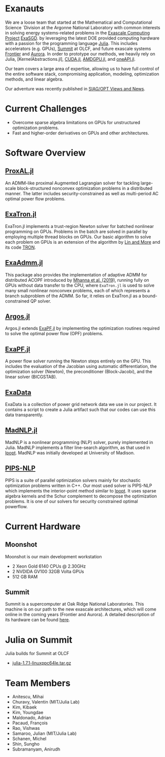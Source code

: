 # Exanauts

We are a loose team that started at the Mathematical and Computational Science
`Division at the Argonne National Laboratory with common interests in solving
energy systems-related problems in the [Exascale Computing
Project](https://www.exascaleproject.org/)
[ExaSGD](https://www.exascaleproject.org/research-project/exasgd/). by
leveraging the latest DOE provided computing hardware with a passion for the
programming language [Julia](https://julialang.org/). This includes accelerators
(e.g. GPUs), [Summit](https://www.olcf.ornl.gov/summit/) at OLCF, and future
exascale systems [Frontier](https://www.olcf.ornl.gov/frontier/) and
[Aurora](https://www.alcf.anl.gov/aurora). In order to prototype our methods, we
heavily rely on Julia, [KernelAbstractions.jl],
[CUDA.jl](https://github.com/JuliaGPU/CUDA.jl),
[AMDGPU.jl](https://github.com/JuliaGPU/AMDGPU.jl), and
[oneAPI.jl](https://github.com/JuliaGPU/oneAPI.jl).

Our team covers a large area of expertise, allowing us to have full control of
the entire software stack, compromising application, modeling, optimization
methods, and linear algebra.

Our adventure was recently published in [SIAG/OPT Views and
News](http://wiki.siam.org/siag-op/images/siag-op/e/e8/ViewsAndNews-29-1.pdf).

# Current Challenges

* Overcome sparse algebra limitations on GPUs for unstructured optimization problems.
* Fast and higher-order derivatives on GPUs and other architectures.

# Software Overview

## [ProxAL.jl](https://github.com/exanauts/ProxAL.jl)

An ADMM-like proximal Augmented Lagrangian solver for tackling large-scale
block-structured nonconvex optimization problems in a distributed manner. The
latter includes security-constrained as well as multi-period AC optimal power
flow problems.

## [ExaTron.jl](https://github.com/exanauts/ExaTron.jl)

ExaTron.jl implements a trust-region Newton solver for batched nonlinear
programming on GPUs. Problems in the batch are solved in parallel by employing
multiple thread blocks on GPUs. Our basic algorithm to solve each problem on
GPUs is an extension of the algorithm by [Lin and
More](https://epubs.siam.org/doi/10.1137/S1052623498345075) and its code
[TRON](https://www.mcs.anl.gov/~more/tron/).
## [ExaAdmm.jl](https://github.com/exanauts/ExaAdmm.jl)

This package also provides the implementation of adaptive ADMM for distributed ACOPF
introduced by [Mhanna et al.
(2019)](https://doi.org/10.1109/TPWRS.2018.2886344), running fully on GPUs
without data transfer to the CPU, where `ExaTron.jl` is used to solve many small
nonlinear nonconvex problems, each of which represents a branch subproblem of
the ADMM. So far, it relies on ExaTron.jl as a bound-constrained QP solver.

## [Argos.jl](https://github.com/exanauts/Argos.jl)

Argos.jl extends [ExaPF.jl](https://github.com/exanauts/ExaPF.jl) by
implementing the optimization routines required to solve the optimal power flow
(OPF) problems.

## [ExaPF.jl](https://github.com/exanauts/ExaPF.jl)

A power flow solver running the Newton steps entirely on the GPU. This includes
the evaluation of the Jacobian using automatic differentiation, the optimization
solver (Newton), the preconditioner (Block-Jacobi), and the linear solver
(BICGSTAB).

## [ExaData](https://github.com/exanauts/ExaData)

ExaData is a collection of power grid network data we use in our project. It
contains a script to create a Julia artifact such that our codes can use this
data transparently.

## [MadNLP.jl](https://github.com/MadNLP/MadNLP.jl)

MadNLP is a nonlinear programming (NLP) solver, purely implemented in Julia.
MadNLP implements a filter line-search algorithm, as that used in
[Ipopt](https://github.com/coin-or/Ipopt). MadNLP was initially developed at
University of Madison.

## [PIPS-NLP](https://github.com/Argonne-National-Laboratory/PIPS/)

PIPS is a suite of parallel optimization solvers mainly for stochastic
optimization problems written in C++. Our most used solver is PIPS-NLP which
implements the interior-point method similar to
[Ipopt](https://github.com/coin-or/Ipopt). It uses sparse algebra kernels and
the Schur complement to decompose the optimization problems. It is one of our
solvers for security constrained optimal powerflow.

# Current Hardware

## Moonshot

Moonshot is our main development workstation

* 2 Xeon Gold 6140 CPUs @ 2.30GHz
* 2 NVDIDA GV100 32GB Volta GPUs
* 512 GB RAM

## Summit

Summit is a supercomputer at Oak Ridge National Laboratories. This machine is on
our path to the new exascale architectures, which will come online in the coming
years (Frontier and Aurora). A detailed description of its hardware can be found
[here](https://www.olcf.ornl.gov/olcf-resources/compute-systems/summit/).

# Julia on Summit

Julia builds for Summit at OLCF
* [julia-1.7.1-linuxppc64le.tar.gz](https://web.cels.anl.gov/~mschanen/julia-1.7.1-linuxppc64le.tar.gz)

# Team Members

* Anitescu, Mihai
* Churavy, Valentin (MIT/Julia Lab)
* Kim, Kibaek
* Kim, Youngdae
* Maldonado, Adrian
* Pacaud, François
* Rao, Vishwas
* Samaroo, Julian (MIT/Julia Lab)
* Schanen, Michel
* Shin, Sungho
* Subramanyam, Anirudh
